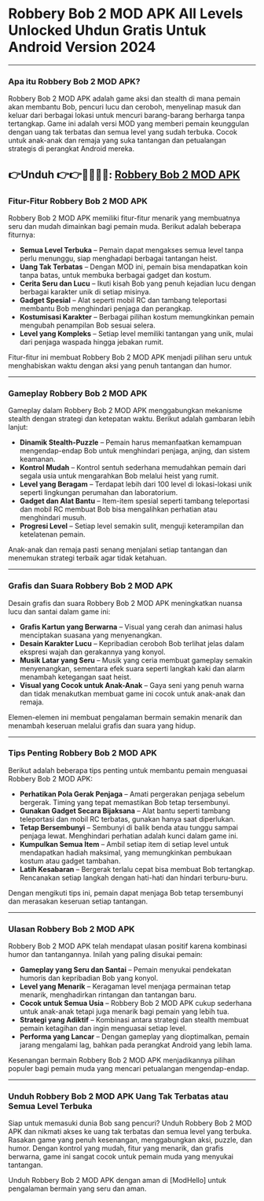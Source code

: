 # Robbery Bob 2 MOD APK All Levels Unlocked Uhdun Gratis Untuk Android Version 2024

---

### **Apa itu Robbery Bob 2 MOD APK?**

Robbery Bob 2 MOD APK adalah game aksi dan stealth di mana pemain akan membantu Bob, pencuri lucu dan ceroboh, menyelinap masuk dan keluar dari berbagai lokasi untuk mencuri barang-barang berharga tanpa tertangkap. Game ini adalah versi MOD yang memberi pemain keunggulan dengan uang tak terbatas dan semua level yang sudah terbuka. Cocok untuk anak-anak dan remaja yang suka tantangan dan petualangan strategis di perangkat Android mereka.



👉Unduh 👉👉🥷🏻🥷🏻: [Robbery Bob 2 MOD APK](https://modhello.com/robbery-bob-2/)
---

### **Fitur-Fitur Robbery Bob 2 MOD APK**

Robbery Bob 2 MOD APK memiliki fitur-fitur menarik yang membuatnya seru dan mudah dimainkan bagi pemain muda. Berikut adalah beberapa fiturnya:

- **Semua Level Terbuka** – Pemain dapat mengakses semua level tanpa perlu menunggu, siap menghadapi berbagai tantangan heist.
- **Uang Tak Terbatas** – Dengan MOD ini, pemain bisa mendapatkan koin tanpa batas, untuk membuka berbagai gadget dan kostum.
- **Cerita Seru dan Lucu** – Ikuti kisah Bob yang penuh kejadian lucu dengan berbagai karakter unik di setiap misinya.
- **Gadget Spesial** – Alat seperti mobil RC dan tambang teleportasi membantu Bob menghindari penjaga dan perangkap.
- **Kostumisasi Karakter** – Berbagai pilihan kostum memungkinkan pemain mengubah penampilan Bob sesuai selera.
- **Level yang Kompleks** – Setiap level memiliki tantangan yang unik, mulai dari penjaga waspada hingga jebakan rumit.

Fitur-fitur ini membuat Robbery Bob 2 MOD APK menjadi pilihan seru untuk menghabiskan waktu dengan aksi yang penuh tantangan dan humor.

---

### **Gameplay Robbery Bob 2 MOD APK**

Gameplay dalam Robbery Bob 2 MOD APK menggabungkan mekanisme stealth dengan strategi dan ketepatan waktu. Berikut adalah gambaran lebih lanjut:

- **Dinamik Stealth-Puzzle** – Pemain harus memanfaatkan kemampuan mengendap-endap Bob untuk menghindari penjaga, anjing, dan sistem keamanan.
- **Kontrol Mudah** – Kontrol sentuh sederhana memudahkan pemain dari segala usia untuk mengarahkan Bob melalui heist yang rumit.
- **Level yang Beragam** – Terdapat lebih dari 100 level di lokasi-lokasi unik seperti lingkungan perumahan dan laboratorium.
- **Gadget dan Alat Bantu** – Item-item spesial seperti tambang teleportasi dan mobil RC membuat Bob bisa mengalihkan perhatian atau menghindari musuh.
- **Progresi Level** – Setiap level semakin sulit, menguji keterampilan dan ketelatenan pemain.

Anak-anak dan remaja pasti senang menjalani setiap tantangan dan menemukan strategi terbaik agar tidak ketahuan.

---

### **Grafis dan Suara Robbery Bob 2 MOD APK**

Desain grafis dan suara Robbery Bob 2 MOD APK meningkatkan nuansa lucu dan santai dalam game ini:

- **Grafis Kartun yang Berwarna** – Visual yang cerah dan animasi halus menciptakan suasana yang menyenangkan.
- **Desain Karakter Lucu** – Kepribadian ceroboh Bob terlihat jelas dalam ekspresi wajah dan gerakannya yang konyol.
- **Musik Latar yang Seru** – Musik yang ceria membuat gameplay semakin menyenangkan, sementara efek suara seperti langkah kaki dan alarm menambah ketegangan saat heist.
- **Visual yang Cocok untuk Anak-Anak** – Gaya seni yang penuh warna dan tidak menakutkan membuat game ini cocok untuk anak-anak dan remaja.

Elemen-elemen ini membuat pengalaman bermain semakin menarik dan menambah keseruan melalui grafis dan suara yang hidup.

---

### **Tips Penting Robbery Bob 2 MOD APK**

Berikut adalah beberapa tips penting untuk membantu pemain menguasai Robbery Bob 2 MOD APK:

- **Perhatikan Pola Gerak Penjaga** – Amati pergerakan penjaga sebelum bergerak. Timing yang tepat memastikan Bob tetap tersembunyi.
- **Gunakan Gadget Secara Bijaksana** – Alat bantu seperti tambang teleportasi dan mobil RC terbatas, gunakan hanya saat diperlukan.
- **Tetap Bersembunyi** – Sembunyi di balik benda atau tunggu sampai penjaga lewat. Menghindari perhatian adalah kunci dalam game ini.
- **Kumpulkan Semua Item** – Ambil setiap item di setiap level untuk mendapatkan hadiah maksimal, yang memungkinkan pembukaan kostum atau gadget tambahan.
- **Latih Kesabaran** – Bergerak terlalu cepat bisa membuat Bob tertangkap. Rencanakan setiap langkah dengan hati-hati dan hindari terburu-buru.

Dengan mengikuti tips ini, pemain dapat menjaga Bob tetap tersembunyi dan merasakan keseruan setiap tantangan.

---

### **Ulasan Robbery Bob 2 MOD APK**

Robbery Bob 2 MOD APK telah mendapat ulasan positif karena kombinasi humor dan tantangannya. Inilah yang paling disukai pemain:

- **Gameplay yang Seru dan Santai** – Pemain menyukai pendekatan humoris dan kepribadian Bob yang konyol.
- **Level yang Menarik** – Keragaman level menjaga permainan tetap menarik, menghadirkan rintangan dan tantangan baru.
- **Cocok untuk Semua Usia** – Robbery Bob 2 MOD APK cukup sederhana untuk anak-anak tetapi juga menarik bagi pemain yang lebih tua.
- **Strategi yang Adiktif** – Kombinasi antara strategi dan stealth membuat pemain ketagihan dan ingin menguasai setiap level.
- **Performa yang Lancar** – Dengan gameplay yang dioptimalkan, pemain jarang mengalami lag, bahkan pada perangkat Android yang lebih lama.

Kesenangan bermain Robbery Bob 2 MOD APK menjadikannya pilihan populer bagi pemain muda yang mencari petualangan mengendap-endap.

---

### **Unduh Robbery Bob 2 MOD APK Uang Tak Terbatas atau Semua Level Terbuka**

Siap untuk memasuki dunia Bob sang pencuri? Unduh Robbery Bob 2 MOD APK dan nikmati akses ke uang tak terbatas dan semua level yang terbuka. Rasakan game yang penuh kesenangan, menggabungkan aksi, puzzle, dan humor. Dengan kontrol yang mudah, fitur yang menarik, dan grafis berwarna, game ini sangat cocok untuk pemain muda yang menyukai tantangan.

Unduh Robbery Bob 2 MOD APK dengan aman di [ModHello] untuk pengalaman bermain yang seru dan aman.
